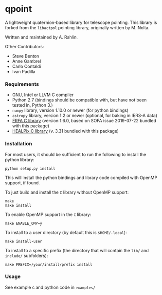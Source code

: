 # qpoint

A lightweight quaternion-based library for telescope pointing.  This library is forked from the `libactpol` pointing library, originally written by M. Nolta.

Written and maintained by A. Rahlin.

Other Contributors:

* Steve Benton
* Anne Gambrel
* Carlo Contaldi
* Ivan Padilla

### Requirements

* GNU, Intel or LLVM C compiler
* Python 2.7 (bindings should be compatible with, but have not been tested in, Python 3.)
* `numpy` library, version 1.10.0 or newer (for python bindings)
* `astropy` library, version 1.2 or newer (optional, for baking in IERS-A data)
* [ERFA C library](https://github.com/liberfa/erfa) (version 1.6.0, based on SOFA issue 2019-07-22 bundled with this package)
* [HEALPix C library](http://healpix.sourceforge.net/) (v. 3.31 bundled with this package)

### Installation

For most users, it should be sufficient to run the following to install the python library:

```
python setup.py install
```

This will install the python bindings and library code compiled with OpenMP support, if found.

To just build and install the `C` library without OpenMP support:

```
make
make install
```

To enable OpenMP support in the `C` library:

```
make ENABLE_OMP=y
```

To install to a user directory (by default this is `$HOME/.local`):

```
make install-user
```

To install to a specific prefix (the directory that will contain the `lib/`
and `include/` subfolders):

```
make PREFIX=/your/install/prefix install
```

### Usage

See example c and python code in `examples/`
